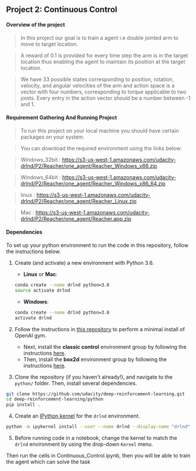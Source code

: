 
## Project 2: Continuous Control


#### Overview of the project
> In this project our goal is to train a agent i.e double jointed arm to move to target location. 

> A reward of 0.1 is provided for every time step the arm is in the target location thus enabling the agent to maintain its position at the target location. 

> We have 33 possible states corresponding to position, rotation, velocity, and angular velocities of the arm and action space is a vector with four numbers, corresponding to torque applicable to two joints. Every entry in the action vector should be a number between -1 and 1.

#### Requirement Gathering And Running Project

> To run this project on your local machine you should have certain packages on your system. 

> You can download the required environment using the links below: 

> Windows_32bit : https://s3-us-west-1.amazonaws.com/udacity-drlnd/P2/Reacher/one_agent/Reacher_Windows_x86.zip 

> Windows_64bit : https://s3-us-west-1.amazonaws.com/udacity-drlnd/P2/Reacher/one_agent/Reacher_Windows_x86_64.zip 

> linux : https://s3-us-west-1.amazonaws.com/udacity-drlnd/P2/Reacher/one_agent/Reacher_Linux.zip 

> Mac : https://s3-us-west-1.amazonaws.com/udacity-drlnd/P2/Reacher/one_agent/Reacher.app.zip


#### Dependencies

To set up your python environment to run the code in this repository, follow the instructions below.

1. Create (and activate) a new environment with Python 3.6.

	- __Linux__ or __Mac__: 
	```bash
	conda create --name drlnd python=3.6
	source activate drlnd
	```
	- __Windows__: 
	```bash
	conda create --name drlnd python=3.6 
	activate drlnd
	```
	
2. Follow the instructions in [this repository](https://github.com/openai/gym) to perform a minimal install of OpenAI gym.  
	- Next, install the **classic control** environment group by following the instructions [here](https://github.com/openai/gym#classic-control).
	- Then, install the **box2d** environment group by following the instructions [here](https://github.com/openai/gym#box2d).
	
3. Clone the repository (if you haven't already!), and navigate to the `python/` folder.  Then, install several dependencies.
```bash
git clone https://github.com/udacity/deep-reinforcement-learning.git
cd deep-reinforcement-learning/python
pip install .
```

4. Create an [IPython kernel](http://ipython.readthedocs.io/en/stable/install/kernel_install.html) for the `drlnd` environment.  
```bash
python -m ipykernel install --user --name drlnd --display-name "drlnd"
```

5. Before running code in a notebook, change the kernel to match the `drlnd` environment by using the drop-down `Kernel` menu.

Then run the cells in Continuous_Control.ipynb, then you will be able to train the agent which can solve the task
